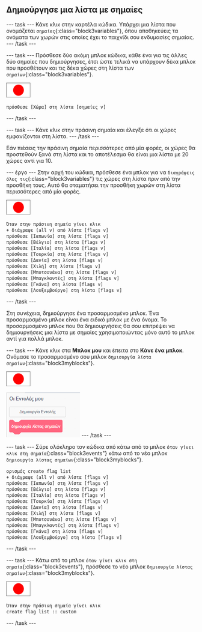 ## Δημιούργησε μια λίστα με σημαίες

--- task --- Κάνε κλικ στην καρτέλα κώδικα. Υπάρχει μια λίστα που ονομάζεται `σημαίες`{:class="block3variables"}, όπου αποθηκεύεις τα ονόματα των χωρών στις οποίες έχει το παιχνίδι σου ενδυμασίες σημαίας. --- /task ---

--- task --- Πρόσθεσε δύο ακόμη μπλοκ κώδικα, κάθε ένα για τις άλλες δύο σημαίες που δημιούργησες, έτσι ώστε τελικά να υπάρχουν δέκα μπλοκ που προσθέτουν και τις δέκα χώρες στη λίστα των `σημαίων`{:class="block3variables"}.

![Αντικείμενο σημαίας](images/flag-sprite.png)

```blocks3
πρόσθεσε [Χώρα] στη λίστα [σημαίες v]
```

--- /task ---

--- task --- Κάνε κλικ στην πράσινη σημαία και έλεγξε ότι οι χώρες εμφανίζονται στη λίστα. --- /task ---

Εάν πιέσεις την πράσινη σημαία περισσότερες από μία φορές, οι χώρες θα προστεθούν ξανά στη λίστα και το αποτέλεσμα θα είναι μια λίστα με 20 χώρες αντί για 10.

--- έργο --- Στην αρχή του κώδικα, πρόσθεσε ένα μπλοκ για να `διαγράψεις όλες τις`{:class="block3variables"} τις χώρες στη λίστα πριν από την προσθήκη τους. Αυτό θα σταματήσει την προσθήκη χωρών στη λίστα περισσότερες από μία φορές.

![Αντικείμενο σημαίας](images/flag-sprite.png)

```blocks3
Όταν στην πράσινη σημαία γίνει κλικ
+ διάγραψε (all v) από λίστα [flags v]
πρόσθεσε [Ιαπωνία] στη λίστα [flags v]
πρόσθεσε [Βέλγιο] στη λίστα [flags v]
πρόσθεσε [Ιταλία] στη λίστα [flags v]
πρόσθεσε [Τουρκία] στη λίστα [flags v]
πρόσθεσε [Δανία] στη λίστα [flags v]
πρόσθεσε [Χιλή] στη λίστα [flags v]
πρόσθεσε [Μποτσουάνα] στη λίστα [flags v]
πρόσθεσε [Μπαγκλαντές] στη λίστα [flags v]
πρόσθεσε [Γκάνα] στη λίστα [flags v]
πρόσθεσε [Λουξεμβούργο] στη λίστα [flags v]
```

--- /task ---

Στη συνέχεια, δημιούργησε ένα προσαρμοσμένο μπλοκ. Ένα προσαρμοσμένο μπλοκ είναι ένα ειδικό μπλοκ με ένα όνομα. Το προσαρμοσμένο μπλοκ που θα δημιουργήσεις θα σου επιτρέψει να δημιουργήσεις μια λίστα με σημαίες χρησιμοποιώντας μόνο αυτό το μπλοκ αντί για πολλά μπλοκ.

--- task --- Κάνε κλικ στα **Μπλοκ μου** και έπειτα στο **Κάνε ένα μπλοκ**. Ονόμασε το προσαρμοσμένο σου μπλοκ `δημιουργία λίστα σημαίων`{:class="block3myblocks"}.

![Αντικείμενο σημαίας](images/flag-sprite.png)

![Πρόσθεσε ένα μπλοκ](images/add-block.png) --- /task ---

--- task --- Σύρε ολόκληρο τον κώδικα από κάτω από το μπλοκ `όταν γίνει κλικ στη σημαία`{:class="block3events"} κάτω από το νέο μπλοκ `δημιουργία λίστας σημαίων`{:class="block3myblocks"}.

```blocks3
ορισμός create flag list
+ διάγραψε (all v) από λίστα [flags v]
πρόσθεσε [Ιαπωνία] στη λίστα [flags v]
πρόσθεσε [Βέλγιο] στη λίστα [flags v]
πρόσθεσε [Ιταλία] στη λίστα [flags v]
πρόσθεσε [Τουρκία] στη λίστα [flags v]
πρόσθεσε [Δανία] στη λίστα [flags v]
πρόσθεσε [Χιλή] στη λίστα [flags v]
πρόσθεσε [Μποτσουάνα] στη λίστα [flags v]
πρόσθεσε [Μπαγκλαντές] στη λίστα [flags v]
πρόσθεσε [Γκάνα] στη λίστα [flags v]
πρόσθεσε [Λουξεμβούργο] στη λίστα [flags v]
```

--- /task ---

--- task --- Κάτω από το μπλοκ `όταν γίνει κλικ στη σημαία`{:class="block3events"}, πρόσθεσε το νέο μπλοκ `δημιουργία λίστας σημαίων`{:class="block3myblocks"}.

![Αντικείμενο σημαίας](images/flag-sprite.png)

```blocks3
Όταν στην πράσινη σημαία γίνει κλικ
create flag list :: custom
```

--- /task ---